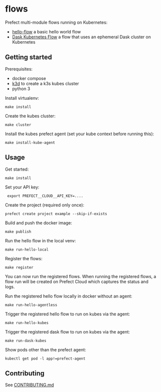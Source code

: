 # flows

Prefect multi-module flows running on Kubernetes:

- [hello-flow](flows/hello_flow.py) a basic hello world flow
- [Dask Kubernetes Flow](flows/dask_flow.py) a flow that uses an ephemeral Dask cluster on Kubernetes

## Getting started

Prerequisites:

- docker compose
- [k3d](https://github.com/rancher/k3d) to create a k3s kubes cluster
- python 3

Install virtualenv:

```
make install
```

Create the kubes cluster:

```
make cluster
```

Install the kubes prefect agent (set your kube context before running this):

```
make install-kube-agent
```

## Usage

Get started:

```
make install
```

Set your API key:

```
 export PREFECT__CLOUD__API_KEY=....
```

Create the project (required only once):

```
prefect create project example --skip-if-exists
```

Build and push the docker image:

```
make publish
```

Run the hello flow in the local venv:

```
make run-hello-local
```

Register the flows:

```
make register
```

You can now run the registered flows. When running the registered flows, a flow run will be created on Prefect Cloud which captures the status and logs.

Run the registered hello flow locally in docker without an agent:

```
make run-hello-agentless
```

Trigger the registered hello flow to run on kubes via the agent:

```
make run-hello-kubes
```

Trigger the registered dask flow to run on kubes via the agent:

```
make run-dask-kubes
```

Show pods other than the prefect agent:

```
kubectl get pod -l app!=prefect-agent
```

## Contributing

See [CONTRIBUTING.md](CONTRIBUTING.md)
